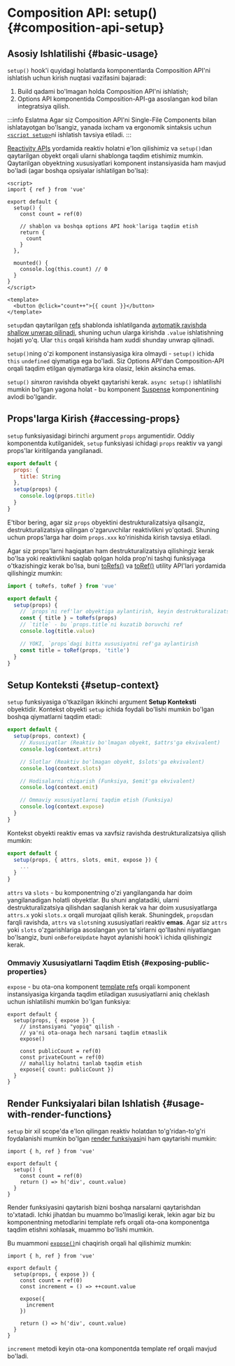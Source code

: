 # Composition API: setup() {#composition-api-setup}

## Asosiy Ishlatilishi {#basic-usage}

`setup()` hook'i quyidagi holatlarda komponentlarda Composition API'ni ishlatish uchun kirish nuqtasi vazifasini bajaradi:

1. Build qadami bo'lmagan holda Composition API'ni ishlatish;
2. Options API komponentida Composition-API-ga asoslangan kod bilan integratsiya qilish.

:::info Eslatma
Agar siz Composition API'ni Single-File Components bilan ishlatayotgan bo'lsangiz, yanada ixcham va ergonomik sintaksis uchun [`<script setup>`](/api/sfc-script-setup)ni ishlatish tavsiya etiladi.
:::

[Reactivity APIs](./reactivity-core) yordamida reaktiv holatni e'lon qilishimiz va `setup()`dan qaytarilgan obyekt orqali ularni shablonga taqdim etishimiz mumkin. Qaytarilgan obyektning xususiyatlari komponent instansiyasida ham mavjud bo'ladi (agar boshqa opsiyalar ishlatilgan bo'lsa):

```vue
<script>
import { ref } from 'vue'

export default {
  setup() {
    const count = ref(0)

    // shablon va boshqa options API hook'lariga taqdim etish
    return {
      count
    }
  },

  mounted() {
    console.log(this.count) // 0
  }
}
</script>

<template>
  <button @click="count++">{{ count }}</button>
</template>
```

`setup`dan qaytarilgan [refs](/api/reactivity-core#ref) shablonda ishlatilganda [avtomatik ravishda shallow unwrap qilinadi](/guide/essentials/reactivity-fundamentals#deep-reactivity), shuning uchun ularga kirishda `.value` ishlatishning hojati yo'q. Ular `this` orqali kirishda ham xuddi shunday unwrap qilinadi.

`setup()`ning o'zi komponent instansiyasiga kira olmaydi - `setup()` ichida `this` `undefined` qiymatiga ega bo'ladi. Siz Options API'dan Composition-API orqali taqdim etilgan qiymatlarga kira olasiz, lekin aksincha emas.

`setup()` _sinxron_ ravishda obyekt qaytarishi kerak. `async setup()` ishlatilishi mumkin bo'lgan yagona holat - bu komponent [Suspense](../guide/built-ins/suspense) komponentining avlodi bo'lgandir.

## Props'larga Kirish {#accessing-props}

`setup` funksiyasidagi birinchi argument `props` argumentidir. Oddiy komponentda kutilganidek, `setup` funksiyasi ichidagi `props` reaktiv va yangi props'lar kiritilganda yangilanadi.

```js
export default {
  props: {
    title: String
  },
  setup(props) {
    console.log(props.title)
  }
}
```

E'tibor bering, agar siz `props` obyektini destrukturalizatsiya qilsangiz, destrukturalizatsiya qilingan o'zgaruvchilar reaktivlikni yo'qotadi. Shuning uchun props'larga har doim `props.xxx` ko'rinishida kirish tavsiya etiladi.

Agar siz props'larni haqiqatan ham destrukturalizatsiya qilishingiz kerak bo'lsa yoki reaktivlikni saqlab qolgan holda prop'ni tashqi funksiyaga o'tkazishingiz kerak bo'lsa, buni [toRefs()](./reactivity-utilities#torefs) va [toRef()](/api/reactivity-utilities#toref) utility API'lari yordamida qilishingiz mumkin:

```js
import { toRefs, toRef } from 'vue'

export default {
  setup(props) {
    // `props`ni ref'lar obyektiga aylantirish, keyin destrukturalizatsiya qilish
    const { title } = toRefs(props)
    // `title` - bu `props.title`ni kuzatib boruvchi ref
    console.log(title.value)

    // YOKI, `props`dagi bitta xususiyatni ref'ga aylantirish
    const title = toRef(props, 'title')
  }
}
```

## Setup Konteksti {#setup-context}

`setup` funksiyasiga o'tkazilgan ikkinchi argument **Setup Konteksti** obyektidir. Kontekst obyekti `setup` ichida foydali bo'lishi mumkin bo'lgan boshqa qiymatlarni taqdim etadi:

```js
export default {
  setup(props, context) {
    // Xususiyatlar (Reaktiv bo'lmagan obyekt, $attrs'ga ekvivalent)
    console.log(context.attrs)

    // Slotlar (Reaktiv bo'lmagan obyekt, $slots'ga ekvivalent)
    console.log(context.slots)

    // Hodisalarni chiqarish (Funksiya, $emit'ga ekvivalent)
    console.log(context.emit)

    // Ommaviy xususiyatlarni taqdim etish (Funksiya)
    console.log(context.expose)
  }
}
```

Kontekst obyekti reaktiv emas va xavfsiz ravishda destrukturalizatsiya qilish mumkin:

```js
export default {
  setup(props, { attrs, slots, emit, expose }) {
    ...
  }
}
```

`attrs` va `slots` - bu komponentning o'zi yangilanganda har doim yangilanadigan holatli obyektlar. Bu shuni anglatadiki, ularni destrukturalizatsiya qilishdan saqlanish kerak va har doim xususiyatlarga `attrs.x` yoki `slots.x` orqali murojaat qilish kerak. Shuningdek, `props`dan farqli ravishda, `attrs` va `slots`ning xususiyatlari reaktiv **emas**. Agar siz `attrs` yoki `slots` o'zgarishlariga asoslangan yon ta'sirlarni qo'llashni niyatlangan bo'lsangiz, buni `onBeforeUpdate` hayot aylanishi hook'i ichida qilishingiz kerak.

### Ommaviy Xususiyatlarni Taqdim Etish {#exposing-public-properties}

`expose` - bu ota-ona komponent [template refs](/guide/essentials/template-refs#ref-on-component) orqali komponent instansiyasiga kirganda taqdim etiladigan xususiyatlarni aniq cheklash uchun ishlatilishi mumkin bo'lgan funksiya:

```js{5,10}
export default {
  setup(props, { expose }) {
    // instansiyani "yopiq" qilish -
    // ya'ni ota-onaga hech narsani taqdim etmaslik
    expose()

    const publicCount = ref(0)
    const privateCount = ref(0)
    // mahalliy holatni tanlab taqdim etish
    expose({ count: publicCount })
  }
}
```

## Render Funksiyalari bilan Ishlatish {#usage-with-render-functions}

`setup` bir xil scope'da e'lon qilingan reaktiv holatdan to'g'ridan-to'g'ri foydalanishi mumkin bo'lgan [render funksiyasi](/guide/extras/render-function)ni ham qaytarishi mumkin:

```js{6}
import { h, ref } from 'vue'

export default {
  setup() {
    const count = ref(0)
    return () => h('div', count.value)
  }
}
```

Render funksiyasini qaytarish bizni boshqa narsalarni qaytarishdan to'xtatadi. Ichki jihatdan bu muammo bo'lmasligi kerak, lekin agar biz bu komponentning metodlarini template refs orqali ota-ona komponentga taqdim etishni xohlasak, muammo bo'lishi mumkin.

Bu muammoni [`expose()`](#exposing-public-properties)ni chaqirish orqali hal qilishimiz mumkin:

```js{8-10}
import { h, ref } from 'vue'

export default {
  setup(props, { expose }) {
    const count = ref(0)
    const increment = () => ++count.value

    expose({
      increment
    })

    return () => h('div', count.value)
  }
}
```

`increment` metodi keyin ota-ona komponentda template ref orqali mavjud bo'ladi.